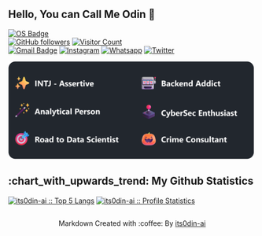 ## Hello, You can Call Me Odin :green_heart:
[![OS Badge](https://img.shields.io/badge/OS-debian-c14438?&logo=Debian&labelColor=000000&style=for-the-badge)](https://www.debian.org/)
<br>
[![GitHub followers](https://img.shields.io/github/followers/its0din-ai?color=0F9D58&labelColor=000000&label=Github+Followers&logo=github&logoColor=white&style=for-the-badge)](https://github.com/its0din-ai)
[![Visitor Count](https://shields-io-visitor-counter.herokuapp.com/badge?page=its0din-ai.its0din-ai&label=Profile+Visit&labelColor=black&logo=GitHub&logoColor=white&color=E50914&style=for-the-badge)](https://github.com/its0din-ai)
<br>
[![Gmail Badge](https://img.shields.io/badge/-Gmail-DB4437?style=for-the-badge&logo=Gmail&logoColor=white&link=mailto:ryujiodin@gmail.com)](mailto:ryujiodin@gmail.com)
[![Instagram](https://img.shields.io/badge/-Instagram-C13584?style=for-the-badge&logo=Instagram&logoColor=white)](https://instagram.com/itsodin.ai)
[![Whatsapp](https://img.shields.io/badge/-Whatsapp-25D366?style=for-the-badge&logo=Whatsapp&logoColor=white)](https://wa.me/6285157686612)
[![Twitter](https://img.shields.io/badge/-Twitter-1DA1F2?style=for-the-badge&logo=Twitter&logoColor=white)](https://twitter.com/realencrypt0r)

<img src="assets/gitAbout.png" width="500">

<!-- <table cellspacing="0" cellpadding="0">
    <tr>
        <td><p align='left'>:sparkles: INTJ &#8212; Assertive</p></td>
        <td><p align='left'>:hammer: Backend Addict</p></td>
    </tr>
    <tr>
        <td><p align='left'>:mag: Analytical Person</p></td>
        <td><p align='left'>:lock: CyberSec Enthusiast&nbsp;&nbsp;&nbsp;&nbsp;&nbsp;&nbsp;&nbsp;&nbsp;&nbsp;&nbsp;</p></td>
    </tr>
    <tr>
        <td><p align='left'>:bar_chart: Road to Data Scientist&nbsp;&nbsp;&nbsp;&nbsp;&nbsp;&nbsp;&nbsp;&nbsp;&nbsp;&nbsp;</p></td>
        <td><p align='left'>:eyes: Crime Consultant</p></td>
    </tr>
<table> -->

<h2>:chart_with_upwards_trend: My Github Statistics</h2>

<p>
    <a href="https://github.com/its0din-ai"><img align="center" src="https://github-readme-stats-five-kappa.vercel.app/api/top-langs/?username=its0din-ai&hide_border=true&langs_count=5&custom_title=My%20Top%20Known%20Language&theme=dracula&exclude_repo=machine" alt="its0din-ai :: Top 5 Langs" /></a>
    <a href="https://github.com/its0din-ai"><img align="center" src="https://github-readme-stats-five-kappa.vercel.app/api?username=its0din-ai&show_icons=true&count_private=true&include_all_commits=true&hide_border=true&theme=dracula&icon_color=CA2E55&title_color=20fc8f&custom_title=My+Github+Data" alt="its0din-ai :: Profile Statistics" /></a>
</p>

## 
<p align="center">Markdown Created with :coffee: By <a href="https://github.com/its0din-ai">its0din-ai</a></p>
